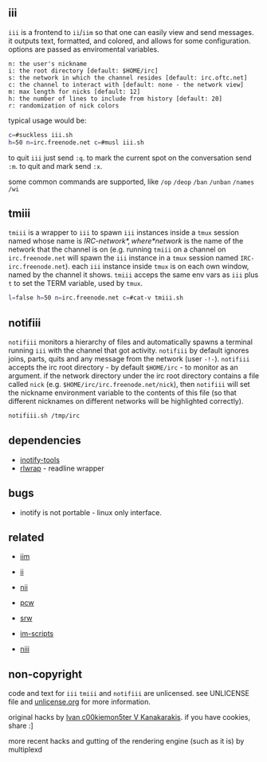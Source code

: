 
iii
---

`iii` is a frontend to `ii`/`iim` so that one can easily view and send messages.
it outputs text, formatted, and colored, and allows for some configuration.
options are passed as enviromental variables.

    n: the user's nickname
    i: the root directory [default: $HOME/irc]
    s: the network in which the channel resides [default: irc.oftc.net]
    c: the channel to interact with [default: none - the network view]
    m: max length for nicks [default: 12]
    h: the number of lines to include from history [default: 20]
    r: randomization of nick colors

typical usage would be:

``` sh
c=#suckless iii.sh
h=50 n=irc.freenode.net c=#musl iii.sh
```

to quit `iii` just send `:q`.
to mark the current spot on the conversation send `:m`.
to quit and mark send `:x`.

some common commands are supported,
like `/op` `/deop` `/ban` `/unban` `/names` `/wi`

tmiii
-----

`tmiii` is a wrapper to `iii` to spawn `iii` instances inside a `tmux` session named whose
name is *IRC-$network*, where *$network* is the name of the network that the channel is on
(e.g. running `tmiii` on a channel on `irc.freenode.net` will spawn the `iii` instance in a
`tmux` session named `IRC-irc.freenode.net`). each `iii` instance inside `tmux` is on each
own window, named by the channel it shows. `tmiii` acceps the same env vars as `iii` plus
`t` to set the TERM variable, used by `tmux`.

``` sh
l=false h=50 n=irc.freenode.net c=#cat-v tmiii.sh
```

notifiii
--------

`notifiii` monitors a hierarchy of files and automatically spawns a terminal running `iii`
with the channel that got activity. `notifiii` by default ignores joins, parts, quits and
any message from the network (user `-!-`). `notifiii` accepts the irc root directory - by
default `$HOME/irc` - to monitor as an argument. if the network directory under the irc root
directory contains a file called `nick` (e.g. `$HOME/irc/irc.freenode.net/nick`), then
`notifiii` will set the nickname environment variable to the contents of this file (so that
different nicknames on different networks will be highlighted correctly).

``` sh
notifiii.sh /tmp/irc
```

dependencies
------------

 * [inotify-tools][in]
 * [rlwrap][rl] - readline wrapper

  [in]: https://github.com/rvoicilas/inotify-tools/wiki
  [rl]: http://utopia.knoware.nl/~hlub/rlwrap/

bugs
----

 * inotify is not portable - linux only interface.

related
-------

 * [iim](https://github.com/c00kiemon5ter/iim)
 * [ii](http://tools.suckless.org/ii/)

 * [nii](https://bitbucket.org/bobertlo/nii)
 * [pcw](https://bitbucket.org/emg/pcw)
 * [srw](https://bitbucket.org/emg/srw)
 * [im-scripts](https://github.com/gravicappa/im-scripts)
 * [niii](https://github.com/c00kiemon5ter/niii)

non-copyright
-------------

code and text for `iii` `tmiii` and `notifiii` are unlicensed.
see UNLICENSE file and [unlicense.org](http://unlicense.org/) for more information.

original hacks by [Ivan c00kiemon5ter V Kanakarakis](http://c00kiemon5ter.github.com).
if you have cookies, share :]

more recent hacks and gutting of the rendering engine (such as it is) by multiplexd